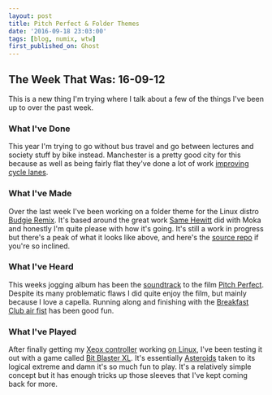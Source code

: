 ```yaml
---
layout: post
title: Pitch Perfect & Folder Themes
date: '2016-09-18 23:03:00'
tags: [blog, numix, wtw]
first_published_on: Ghost
---
```


## The Week That Was: 16-09-12

This is a new thing I'm trying where I talk about a few of the things I've been up to over the past week.

### What I've Done

This year I'm trying to go without bus travel and go between lectures and society stuff by bike instead. Manchester is a pretty good city for this because as well as being fairly flat they've done a lot of work [improving cycle lanes](http://www.manchestereveningnews.co.uk/news/greater-manchester-news/manchesters-cyclists-welcome-new-dutch-10129116).

### What I've Made

Over the last week I've been working on a folder theme for the Linux distro [Budgie Remix](http://budgie-remix.org/). It's based around the great work [Same Hewitt](http://samuelhewitt.com/) did with Moka and honestly I'm quite please with how it's going. It's still a work in progress but there's a peak of what it looks like above, and here's the [source repo](https://github.com/budgie-remix/pocillo) if you're so inclined.

### What I've Heard

This weeks jogging album has been the [soundtrack](https://open.spotify.com/album/6FZKxjroP3z7cvnbSeJbxy) to the film [Pitch Perfect](https://en.wikipedia.org/wiki/Pitch_Perfect). Despite its many problematic flaws I did quite enjoy the film, but mainly because I love a capella. Running along and finishing with the [Breakfast Club air fist](https://www.youtube.com/watch?v=TkVjkvaeFnQ) has been good fun.

### What I've Played

After finally getting my [Xeox controller](https://www.amazon.co.uk/Speedlink-Gamepad-DirectInput-vibration-function/dp/B008XZ1EMM/ref=sr_1_1?ie=UTF8&qid=1474239536&sr=8-1&keywords=xeox+controller) working [on Linux](https://github.com/Foggalong/.files/blob/master/config/xeox-init.sh), I've been testing it out with a game called [Bit Blaster XL](http://store.steampowered.com/app/433950/). It's essentially [Asteroids](https://en.wikipedia.org/wiki/Asteroids_(video_game)) taken to its logical extreme and damn it's so much fun to play. It's a relatively simple concept but it has enough tricks up those sleeves that I've kept coming back for more.
